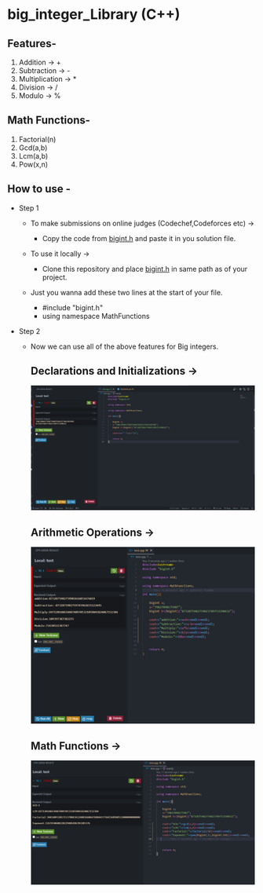 # big_integer_Library (C++)

## Features-

 1) Addition -> +
 2) Subtraction -> -
 3) Multiplication -> *
 4) Division -> /
 5) Modulo -> %


## Math Functions-
 
 1) Factorial(n)
 2) Gcd(a,b)
 3) Lcm(a,b)
 4) Pow(x,n)
 
 
## How to use -

* Step 1
    * To make submissions on online judges (Codechef,Codeforces etc) ->
    
      * Copy the code from [bigint.h](https://github.com/toastmaster-Pritam/big_integer_Library/blob/main/bigint.h) and paste it in you solution file.
      
    * To use it locally ->
    
      * Clone this repository and place [bigint.h](https://github.com/toastmaster-Pritam/big_integer_Library/blob/main/bigint.h) in same path as of your project.
     
     * Just you wanna add these two lines at the start of your file.
     
       * #include "bigint.h" 
       * using namespace MathFunctions
    
* Step 2

  * Now we can use all of the above features for Big integers.
  
    ## Declarations and Initializations ->
    
    ![image](./assets/pic1.png)
    
    ## Arithmetic Operations ->
    
    ![image](./assets/pic2.png)
    
    ## Math Functions ->
    
    ![image](./assets/func.png)



     
     
    
    
      


